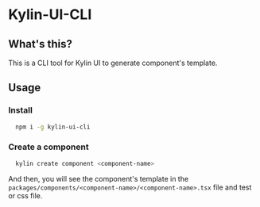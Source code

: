 # Kylin-UI-CLI

## What's this?

This is a CLI tool for Kylin UI to generate component's template.

## Usage

### Install

```bash
  npm i -g kylin-ui-cli
```

### Create a component

```bash
  kylin create component <component-name>
```

And then, you will see the component's template in the `packages/components/<component-name>/<component-name>.tsx` file and test or css file.
